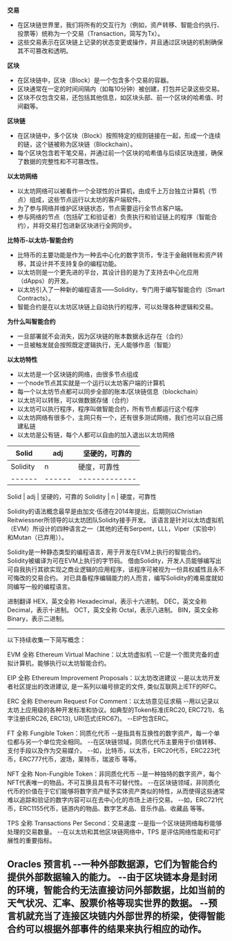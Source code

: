 **交易**
- 在区块链世界里，我们将所有的交互行为（例如，资产转移、智能合约执行、投票等）统称为一个交易（Transaction，简写为Tx）。
- 这些交易表示在区块链上记录的状态变更或操作，并且通过区块链的机制确保其不可篡改和透明。

**区块**
- 在区块链中，区块（Block）是一个包含多个交易的容器。
- 区块通常在一定的时间间隔内（如每10分钟）被创建，打包并记录这些交易。
- 区块不仅包含交易，还包括其他信息，如区块头部、前一个区块的哈希值、时间戳等。

**区块链**
- 在区块链中，多个区块（Block）按照特定的规则链接在一起，形成一个连续的链，这个链被称为区块链（Blockchain）。
- 每个区块包含若干笔交易，并通过前一个区块的哈希值与后续区块连接，确保了数据的完整性和不可篡改性。

**以太坊网络**
- 以太坊网络可以被看作一个全球性的计算机，由成千上万台独立计算机（节点）组成，这些节点运行以太坊的客户端软件。
- 为了参与网络并维护区块链状态，节点需要运行全节点客户端。
- 参与网络的节点（包括矿工和验证者）负责执行和验证链上的程序（智能合约），并将交易打包进新区块进行全网同步。

**比特币-以太坊-智能合约**
- 比特币的主要功能是作为一种去中心化的数字货币，专注于金融转账和资产转移，其设计并不支持复杂的编程功能。
- 以太坊则是一个更先进的平台，其设计目的是为了支持去中心化应用（dApps）的开发。
- 以太坊引入了一种新的编程语言——Solidity，专门用于编写智能合约（Smart Contracts）。
- 智能合约是在以太坊区块链上自动执行的程序，可以处理各种逻辑和交易。

**为什么叫智能合约**
- 一旦部署就不会消失，因为区块链的账本数据永远存在（合约）
- 一旦被触发就会按照既定逻辑执行，无人能够作恶（智能）

**以太坊特性**
- 以太坊是一个区块链的网络，由很多节点组成
- 一个node节点其实就是一个运行以太坊客户端的计算机
- 每一个以太坊节点都可以同步全部的账本/区块链信息（blockchain）
- 以太坊可以转账，可以做数据存储（合约）
- 以太坊可以执行程序，程序叫做智能合约，所有节点都运行这个程序
- 以太坊网络有很多个，主网只有一个，还有很多测试网络，我们也可以自己搭建私链
- 以太坊是公有链，每个人都可以自由的加入退出以太坊网络

| Solid     | adj   | 坚硬的，可靠的 |
| ------    | ------| ------------- |
| Solidity  | n     | 硬度，可靠性   |
| ------    | ------| ------------- |

Solid       | adj   |   坚硬的，可靠的
Solidity    | n     |   硬度，可靠性

Solidity的语法概念最早是由加文·伍德在2014年提出，后期则以Christian Reitwiessner所领导的以太坊团队Solidity接手开发。
该语言是针对以太坊虚拟机（EVM）所设计的四种语言之一（其他的还有Serpent，LLL，Viper（实验中）和Mutan（已弃用））。

Solidity是一种静态类型的编程语言，用于开发在EVM上执行的智能合约。 
Solidity被编译为可在EVM上执行的字节码。
借由Solidity，开发人员能够编写出可自我执行其欲实现之商业逻辑的应用程序，该程序可被视为一份具权威性且永不可悔改的交易合约。
对已具备程序编辑能力的人而言，编写Solidity的难易度就如同编写一般的编程语言。

进制翻译
HEX，英文全称 Hexadecimal，表示十六进制。
DEC，英文全称 Decimal，表示十进制。
OCT，英文全称 Octal，表示八进制。
BIN，英文全称 Binary，表示二进制。

----------------------------------------------------------------------------------------------------------------
以下持续收集一下简写概念：

EVM 全称 Ethereum Virtual Machine：以太坊虚拟机
--它是一个图灵完备的虚拟计算机，能够执行以太坊智能合约。

EIP 全称 Ethereum Improvement Proposals：以太坊改进建议
--是以太坊开发者社区提出的改进建议, 是一系列以编号排定的文件, 类似互联网上IETF的RFC。

ERC 全称 Ethereum Request For Comment：以太坊意见征求稿
--用以记录以太坊上应用级的各种开发标准和协议。如典型的Token标准(ERC20, ERC721)、名字注册(ERC26, ERC13), URI范式(ERC67)。
--EIP包含ERC。

FT 全称 Fungible Token：同质化代币
--是指具有互换性的数字资产，每一个单位都与另一个单位完全相同。
--在区块链领域，同质化代币主要用于价值转移、支付手段以及作为交易媒介。
--如，比特币，以太币，ERC20代币，ERC223代币，ERC777代币，波场，莱特币，瑞波币 等等。

NFT 全称 Non-Fungible Token：非同质化代币
--是一种独特的数字资产，每个NFT代表唯一的物品，不可互换且具有不可替代性。
--在区块链领域，非同质化代币的价值在于它们能够将数字资产赋予实体资产类似的特性，从而使得这些通常难以追踪和验证的数字内容可以在去中心化的市场上进行交易。
--如，ERC721代币，ERC1155代币，链游内的物品、数字艺术品、音乐作品、收藏品 等等。

TPS 全称 Transactions Per Second：交易速度
--是指一个区块链网络每秒能够处理的交易数量。
--在以太坊和其他区块链网络中，TPS 是评估网络性能和可扩展性的重要指标。

Oracles 预言机
--一种外部数据源，它们为智能合约提供外部数据输入的能力。
--由于区块链本身是封闭的环境，智能合约无法直接访问外部数据，比如当前的天气状况、汇率、股票价格等现实世界的数据。
--预言机就充当了连接区块链内外部世界的桥梁，使得智能合约可以根据外部事件的结果来执行相应的动作。
----------------------------------------------------------------------------------------------------------------




